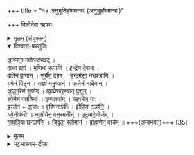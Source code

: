 +++
title = "१४ अनुभूतिहोममन्त्राः (अनुभूर्होममन्त्राः)"

+++
विश्वेदेवा ऋषयः
<details><summary>मूलम् (संयुक्तम्)</summary>

अ॒ग्निना॒ तपोऽन्व॑भवद्वा॒चा ब्रह्म॑ म॒णिना॑ रू॒पाणीन्द्रे॑ण दे॒वान्वाते॑न प्रा॒णान्थ्सूर्ये॑ण॒ द्याञ्च॒न्द्रम॑सा॒ नख्ष॑त्राणि य॒मेन॑ पितॄन्राज्ञा॑ मनु॒ष्या॑न्फ॒लेन॑ नादे॒यान॑जग॒रेण॑ स॒र्पान्व्या॒घ्रेणा॑र॒ण्यान्प॒शूञ्छ्ये॒नेन॑ पत॒त्रिणो॒ वृष्णाश्वा॑नृष॒भेण॒ गा ब॒स्तेना॒जा वृ॒ष्णिनावी॑र्व्री॒हिणान्ना॑नि॒ यवे॒नौष॑धीर्न्य॒ग्रोधे॑न॒ वन॒स्पती॑नुदु॒म्बरे॒णोर्ज॑ङ्गायत्रि॒या छन्दाꣳ॑सि त्रि॒वृता॒ स्तोमा॑न्ब्राह्म॒णेन॒ वाच॑म् ॥ [35]  
</details>

<details open><summary>विश्वास-प्रस्तुतिः</summary>

अ॒ग्निना॒ तपोऽन्व॑भवद् ।  
वा॒चा ब्रह्म॑ । म॒णिना॑ रू॒पाणि॑ । इन्द्रे॑ण दे॒वान् ।  
वाते॑न प्रा॒णान् ।   सूर्ये॑ण॒ द्याम् । च॒न्द्रम॑सा॒ नख्ष॑त्राणि ।  
य॒मेन॑ पि॒तॄन् । राज्ञा॑ मनु॒ष्यान्॑ । फ॒लेन॑ नादे॒यान् ।  
अ॒ज॒ग॒रेण॑ स॒र्पान् । व्या॒घ्रेणा॑र॒ण्यान् प॒शून् ।  
श्ये॒नेन॑ पत॒त्रिणः॑ ।  वृष्णाश्वा॑न्  ।   ऋ॒ष॒भेण॒ गाः ।  
ब॒स्तेन + अ॒जाः । वृ॒ष्णिनाऽवीः॑ ।
व्री॒हिणा ऽन्ना॑नि॒ ।   
यवे॒नौष॑धीः । न्य॒ग्रोधे॑न॒ वन॒स्पतीन्॑ । उ॒दु॒म्बरे॒णोर्ज॑म् ।  
गा॒य॒त्रि॒या छन्दाꣳ॑सि । त्रि॒वृता॒ स्तोमान्॑ । ब्रा॒ह्म॒णेन॒ वाच॑म् ॥ +++(अन्वभवत्)+++  [35]  
</details>

<details><summary>मूलम्</summary>

अ॒ग्निना॒ तपोऽन्व॑भवद् ।  
वा॒चा ब्रह्म॑ । म॒णिना॑ रू॒पाणि॑ । इन्द्रे॑ण दे॒वान् ।  
वाते॑न प्रा॒णान् ।   सूर्ये॑ण॒ द्याम् । च॒न्द्रम॑सा॒ नख्ष॑त्राणि ।  
य॒मेन॑ पि॒तॄन् । राज्ञा॑ मनु॒ष्यान्॑ । फ॒लेन॑ नादे॒यान् ।  
अ॒ज॒ग॒रेण॑ स॒र्पान् । व्या॒घ्रेणा॑र॒ण्यान् प॒शून् ।  
श्ये॒नेन॑ पत॒त्रिणः॑ ।  वृष्णाश्वा॑न्  ।   ऋ॒ष॒भेण॒ गाः ।  
ब॒स्तेन + अ॒जाः । वृ॒ष्णिनाऽवीः॑ ।
व्री॒हिणा ऽन्ना॑नि॒ ।   
यवे॒नौष॑धीः । न्य॒ग्रोधे॑न॒ वन॒स्पतीन्॑ । उ॒दु॒म्बरे॒णोर्ज॑म् ।  
गा॒य॒त्रि॒या छन्दाꣳ॑सि । त्रि॒वृता॒ स्तोमान्॑ । ब्रा॒ह्म॒णेन॒ वाच॑म् ॥ +++(अन्वभवत्)+++  [35]  
</details>

<details><summary>भट्टभास्कर-टीका</summary>

1अथानुभूतीर्जुहोति - अग्निनेत्यादि ॥ अग्निना तपः ऊष्म अन्वभवत् अनुभवतु स्वीकरोतु यजमानः अग्न्यात्मा भूत्वा स्वसामर्थ्येन सर्वं तपो व्याप्नोतु । वाग्रूपो भूत्वा सर्वं ब्रह्म मन्त्रजातं अन्वभवदित्येव । एवं सर्वत्र । छान्दसो लङ् । मणिना रूपाणि रूपवन्ति । फलेन नादेयान् रसवतोऽर्थान् । नद्यादिभ्यो ढक् । उदुम्बवरेण ऊर्जं क्षीरवन्ति वस्तूति । ब्राह्मणेन वाचं वेदात्मिकाम् ॥

इति सप्तमे तृतीये चतुर्दशोनुवाकः ॥  
</details>

